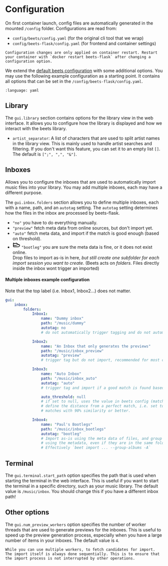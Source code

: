 # Configuration

On first container launch, config files are automatically generated in the mounted `/config` folder. Configurations are read from:

-   `config/beets/config.yaml` (for the original cli tool that we wrap)
-   `config/beets-flask/config.yaml` (for frontend and container settings)

```{warning}
Configuration changes are only applied on container restart. Restart your container with `docker restart beets-flask` after changing a configuration option.
```

We extend the [default beets configuration](https://beets.readthedocs.io/en/stable/reference/config.html) with some additional options. You may use the following example configuration as a starting point. It contains all options that can be set in the `/config/beets-flask/config.yaml`.


```{literalinclude} ../backend/beets_flask/config/config_bf_example.yaml
:language: yaml
```

## Library

The `gui.library` section contains options for the library view in the web interface. It allows you to configure how the library is displayed and how we interact with the beets library.

- `artist_separator`: A list of characters that are used to split artist names in the library view. This is mainly used to handle artist searches and filtering. If you don't want this feature, you can set it to an empty list `[]`. The default is `[";", ",", "&"]`.

## Inboxes

Allows you to configure the inboxes that are used to automatically import music files into your library. You may add multiple inboxes, each may have a different purpose.


The `gui.inbox.folders` section allows you to define multiple inboxes, each with a name, path, and an `autotag` setting. The `autotag` setting determines how the files in the inbox are processed by beets-flask. 

- <i data-lucide="inbox"></i> `"no"` you have to do everything manually.
- <i data-lucide="tag"></i> `"preview"` fetch meta data from online sources, but don't import yet.
- <i data-lucide="rocket"></i> `"auto"` fetch meta data, and import if the match is good enough (based on threshold).
- <svg class="icon" xmlns="http://www.w3.org/2000/svg" width="24" height="24" viewBox="0 0 24 24" fill="none" stroke="currentColor" stroke-width="2" stroke-linecap="round" stroke-linejoin="round" class="lucide lucide-sneaker-icon lucide-sneaker"><path d="M14.1 7.9 12.5 10"/><path d="M17.4 10.1 16 12"/><path d="M2 16a2 2 0 0 0 2 2h13c2.8 0 5-2.2 5-5a2 2 0 0 0-2-2c-.8 0-1.6-.2-2.2-.7l-6.2-4.2c-.4-.3-.9-.2-1.3.1 0 0-.6.8-1.2 1.1a3.5 3.5 0 0 1-4.2.1C4.4 7 3.7 6.3 3.7 6.3A.92.92 0 0 0 2 7Z"/><path d="M2 11c0 1.7 1.3 3 3 3h7"/></svg> `"bootleg"` you are sure the meta data is fine, or it does not exist online.    
    Drop files to import as-is in here, _but still create one subfolder for each
    import session you want to create_. (Beets acts on _folders_.
    Files directly inside the inbox wont trigger an imported)

#### Multiple inboxes example configuration

Note that the top label (i.e. Inbox1, Inbox2...) does not matter.

```yaml
gui:
    inbox:
        folders:
            Inbox1:
                name: "Dummy inbox"
                path: "/music/dummy"
                autotag: no
                # do not automatically trigger tagging and do not automatically import

            Inbox2:
                name: "An Inbox that only generates the previews"
                path: "/music/inbox_preview"
                autotag: "preview"
                # trigger tag but do not import, recommended for most control

            Inbox3:
                name: "Auto Inbox"
                path: "/music/inbox_auto"
                autotag: "auto"
                # trigger tag and import if a good match is found based on `auto_threshold`

                auto_threshold: null
                # if set to null, uses the value in beets config (match.strong_rec_thresh)
                # define the distance from a perfect match, i.e. set to 0.1 to import
                # matches with 90% similarity or better.

            Inbox4:
                name: "Paul's Bootlegs"
                path: "/music/inbox_bootlegs"
                autotag: "bootleg"
                # Import as-is using the meta data of files, and group albums
                # using the metadata, even if they are in the same folder
                # Effectively `beet import ... --group-albums -A`
```

## Terminal

The `gui.terminal.start_path` option specifies the path that is used when starting the terminal in the web interface. This is useful if you want to start the terminal in a specific directory, such as your music library. The default value is `/music/inbox`. You should change this if you have a different inbox path!


## Other options

The `gui.num_preview_workers` option specifies the number of worker threads that are used to generate previews for the inboxes. This is useful to speed up the preview generation process, especially when you have a large number of items in your inboxes. The default value is `4`.

```{info}
While you can use multiple workers, to fetch candidates for import. The import itself is always done sequentially. This is to ensure that the import process is not interrupted by other operations.
```
